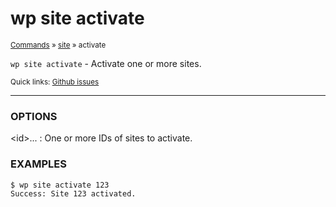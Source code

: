 # wp site activate

<small>[Commands](/commands/) &raquo; [site](/commands/site/) &raquo; activate</small>

`wp site activate` - Activate one or more sites.

<small>Quick links: <a href="https://github.com/wp-cli/wp-cli/issues?q=is%3Aopen+label%3Acommand%3Asite-activate+sort%3Aupdated-desc">Github issues</a></small>

<hr />

### OPTIONS

&lt;id&gt;...
: One or more IDs of sites to activate.

### EXAMPLES

    $ wp site activate 123
    Success: Site 123 activated.



